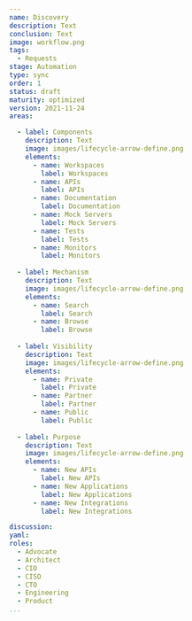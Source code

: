 ```yaml
---
name: Discovery
description: Text
conclusion: Text
image: workflow.png
tags:
  - Requests
stage: Automation
type: sync
order: 1
status: draft
maturity: optimized
version: 2021-11-24
areas:  

  - label: Components
    description: Text
    image: images/lifecycle-arrow-define.png
    elements:
      - name: Workspaces
        label: Workspaces
      - name: APIs
        label: APIs
      - name: Documentation
        label: Documentation
      - name: Mock Servers
        label: Mock Servers
      - name: Tests
        label: Tests
      - name: Monitors
        label: Monitors                                        
        
  - label: Mechanism
    description: Text
    image: images/lifecycle-arrow-define.png
    elements:
      - name: Search
        label: Search
      - name: Browse
        label: Browse   
        
  - label: Visibility
    description: Text
    image: images/lifecycle-arrow-define.png
    elements:
      - name: Private
        label: Private
      - name: Partner
        label: Partner  
      - name: Public
        label: Public        
        
  - label: Purpose
    description: Text
    image: images/lifecycle-arrow-define.png
    elements:
      - name: New APIs
        label: New APIs
      - name: New Applications
        label: New Applications  
      - name: New Integrations
        label: New Integrations           

discussion: 
yaml: 
roles:
  - Advocate
  - Architect
  - CIO
  - CISO
  - CTO
  - Engineering
  - Product
...
```

